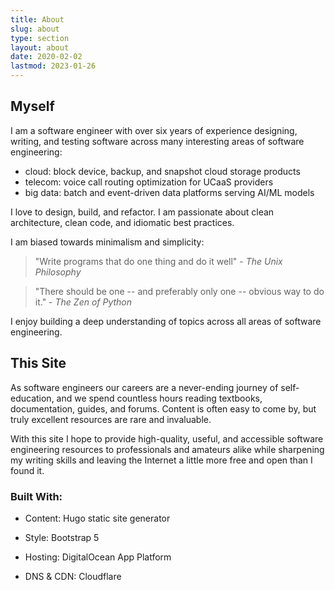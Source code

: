 ```yaml
---
title: About
slug: about
type: section
layout: about
date: 2020-02-02
lastmod: 2023-01-26
---
```

## Myself

I am a software engineer with over six years of experience designing, writing, and testing software across many interesting areas of software engineering:

* cloud: block device, backup, and snapshot cloud storage products
* telecom: voice call routing optimization for UCaaS providers
* big data: batch and event-driven data platforms serving AI/ML models

I love to design, build, and refactor.
I am passionate about clean architecture, clean code, and idiomatic best practices.

I am biased towards minimalism and simplicity:

> "Write programs that do one thing and do it well" - _The Unix Philosophy_

> "There should be one -- and preferably only one -- obvious way to do it." - _The Zen of Python_

I enjoy building a deep understanding of topics across all areas of software engineering.

## This Site

As software engineers our careers are a never-ending journey of self-education, and we spend countless hours reading textbooks, documentation, guides, and forums. Content is often easy to come by, but truly excellent resources are rare and invaluable.

With this site I hope to provide high-quality, useful, and accessible software engineering resources to professionals and amateurs alike while sharpening my writing skills and leaving the Internet a little more free and open than I found it.

### Built With:

* Content: Hugo static site generator

* Style: Bootstrap 5

* Hosting: DigitalOcean App Platform

* DNS & CDN: Cloudflare

